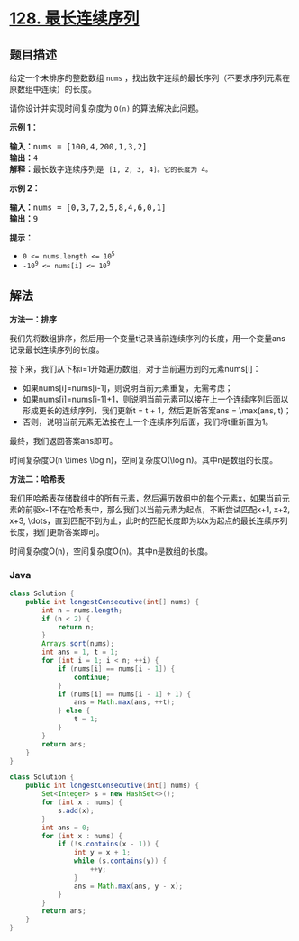 # [128. 最长连续序列](https://leetcode.cn/problems/longest-consecutive-sequence)

## 题目描述

<p>给定一个未排序的整数数组 <code>nums</code> ，找出数字连续的最长序列（不要求序列元素在原数组中连续）的长度。</p>

<p>请你设计并实现时间复杂度为 <code>O(n)</code><em> </em>的算法解决此问题。</p>



<p><strong>示例 1：</strong></p>

<pre>
<strong>输入：</strong>nums = [100,4,200,1,3,2]
<strong>输出：</strong>4
<strong>解释：</strong>最长数字连续序列是 <code>[1, 2, 3, 4]。它的长度为 4。</code></pre>

<p><strong>示例 2：</strong></p>

<pre>
<strong>输入：</strong>nums = [0,3,7,2,5,8,4,6,0,1]
<strong>输出：</strong>9
</pre>



<p><strong>提示：</strong></p>

<ul>
	<li><code>0 <= nums.length <= 10<sup>5</sup></code></li>
	<li><code>-10<sup>9</sup> <= nums[i] <= 10<sup>9</sup></code></li>
</ul>

## 解法

**方法一：排序**

我们先将数组排序，然后用一个变量t记录当前连续序列的长度，用一个变量ans记录最长连续序列的长度。

接下来，我们从下标i=1开始遍历数组，对于当前遍历到的元素nums[i]：

-   如果nums[i]=nums[i-1]，则说明当前元素重复，无需考虑；
-   如果nums[i]=nums[i-1]+1，则说明当前元素可以接在上一个连续序列后面以形成更长的连续序列，我们更新t = t + 1，然后更新答案ans = \max(ans, t)；
-   否则，说明当前元素无法接在上一个连续序列后面，我们将t重新置为1。

最终，我们返回答案ans即可。

时间复杂度O(n \times \log n)，空间复杂度O(\log n)。其中n是数组的长度。

**方法二：哈希表**

我们用哈希表存储数组中的所有元素，然后遍历数组中的每个元素x，如果当前元素的前驱x-1不在哈希表中，那么我们以当前元素为起点，不断尝试匹配x+1, x+2, x+3, \dots，直到匹配不到为止，此时的匹配长度即为以x为起点的最长连续序列长度，我们更新答案即可。

时间复杂度O(n)，空间复杂度O(n)。其中n是数组的长度。

### **Java**

```java
class Solution {
    public int longestConsecutive(int[] nums) {
        int n = nums.length;
        if (n < 2) {
            return n;
        }
        Arrays.sort(nums);
        int ans = 1, t = 1;
        for (int i = 1; i < n; ++i) {
            if (nums[i] == nums[i - 1]) {
                continue;
            }
            if (nums[i] == nums[i - 1] + 1) {
                ans = Math.max(ans, ++t);
            } else {
                t = 1;
            }
        }
        return ans;
    }
}
```

```java
class Solution {
    public int longestConsecutive(int[] nums) {
        Set<Integer> s = new HashSet<>();
        for (int x : nums) {
            s.add(x);
        }
        int ans = 0;
        for (int x : nums) {
            if (!s.contains(x - 1)) {
                int y = x + 1;
                while (s.contains(y)) {
                    ++y;
                }
                ans = Math.max(ans, y - x);
            }
        }
        return ans;
    }
}
```
